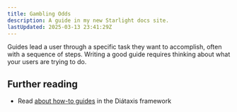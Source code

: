 ```yaml
---
title: Gambling Odds
description: A guide in my new Starlight docs site.
lastUpdated: 2025-03-13 23:41:29Z
---
```


Guides lead a user through a specific task they want to accomplish, often with a sequence of steps.
Writing a good guide requires thinking about what your users are trying to do.

## Further reading

- Read [about how-to guides](https://diataxis.fr/how-to-guides/) in the Diátaxis framework

